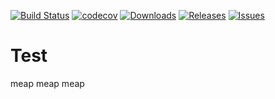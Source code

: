 [![Build Status](https://travis-ci.org/paprickar/ifconfig.svg?branch=master)](https://travis-ci.org/paprickar/ifconfig)
[![codecov](https://codecov.io/gh/paprickar/ifconfig/branch/master/graph/badge.svg)](https://codecov.io/gh/paprickar/ifconfig)
[![Downloads](https://img.shields.io/github/downloads/paprickar/ifconfig/total.svg)](https://github.com/paprickar/ifconfig)
[![Releases](https://img.shields.io/github/release/paprickar/ifconfig.svg)](https://github.com/paprickar/ifconfig)
[![Issues](https://img.shields.io/github/issues/paprickar/ifconfig.svg)](https://github.com/paprickar/ifconfig)

# Test
meap
meap
meap
